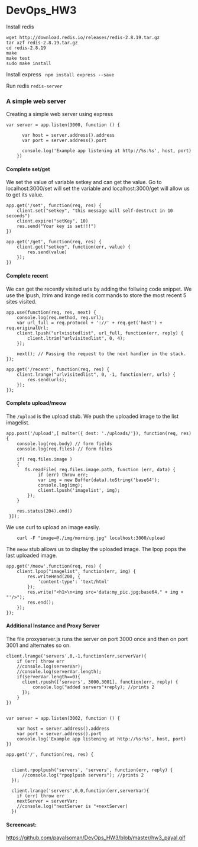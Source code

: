 # DevOps_HW3


Install redis
``` 
wget http://download.redis.io/releases/redis-2.8.19.tar.gz 
tar xzf redis-2.8.19.tar.gz
cd redis-2.8.19
make
make test
sudo make install
```

Install express
``` npm install express --save```

Run redis
``` redis-server ```

### A simple web server

Creating a simple web server using express
```
var server = app.listen(3000, function () {
	
	  var host = server.address().address
	  var port = server.address().port
	
	  console.log('Example app listening at http://%s:%s', host, port)
	})
```
#### Complete set/get

We set the value of variable setkey and can get the value.
Go to localhost:3000/set will set the variable and localhost:3000/get will allow us to get its value.

```
app.get('/set', function(req, res) {
    client.set("setkey", "this message will self-destruct in 10 seconds")
    client.expire("setKey", 10)
    res.send("Your key is set!!!")
})

app.get('/get', function(req, res) {
    client.get("setkey", function(err, value) {
        res.send(value)
    });
})

```

#### Complete recent

We can get the recently visited urls by adding the follwing code snippet. We use the lpush, ltrim and lrange redis commands to store the most recent 5 sites visited.
```
app.use(function(req, res, next) {
    console.log(req.method, req.url);
    var url_full = req.protocol + '://' + req.get('host') + req.originalUrl;
    client.lpush("urlvisitedlist", url_full, function(err, reply) {
        client.ltrim("urlvisitedlist", 0, 4);
    });

    next(); // Passing the request to the next handler in the stack.
});

app.get('/recent', function(req, res) {
    client.lrange("urlvisitedlist", 0, -1, function(err, urls) {
        res.send(urls);
    });
});
```

#### Complete upload/meow

The `/upload` is the upload stub. We push the uploaded image to the list imagelist.
```
app.post('/upload',[ multer({ dest: './uploads/'}), function(req, res){
    console.log(req.body) // form fields
    console.log(req.files) // form files

    if( req.files.image )
    {
 	   fs.readFile( req.files.image.path, function (err, data) {
 	  		if (err) throw err;
 	  		var img = new Buffer(data).toString('base64');
 	  		console.log(img);
			client.lpush('imagelist', img);
 		});
 	}

    res.status(204).end()
 }]);
```

We use curl to upload an image easily.
```
	curl -F "image=@./img/morning.jpg" localhost:3000/upload
```

The `meow` stub allows us to display the uploaded image. The lpop pops the last uploaded image.  
```
app.get('/meow',function(req, res) {
    client.lpop("imagelist", function(err, img) {
        res.writeHead(200, {
            'content-type': 'text/html'
        });
        res.write("<h1>\n<img src='data:my_pic.jpg;base64," + img + "'/>");
        res.end();
    });
});
```

#### Additional Instance and Proxy Server

The file proxyserver.js runs the server on port 3000 once and then on port 3001 and alternates so on.
```
client.lrange('servers',0,-1,function(err,serverVar){
    if (err) throw err
    //console.log(serverVar);
    //console.log(serverVar.length);
    if(serverVar.length==0){
      client.rpush(['servers', 3000,3001], function(err, reply) {
          console.log("added servers"+reply); //prints 2
      });
    }
})


var server = app.listen(3002, function () {

    var host = server.address().address
    var port = server.address().port    
    console.log('Example app listening at http://%s:%s', host, port)
})

app.get('/', function(req, res) {

  
  client.rpoplpush('servers', 'servers', function(err, reply) {
      //console.log("rpoplpush servers"); //prints 2      
  });
  
  client.lrange('servers',0,0,function(err,serverVar){
    if (err) throw err
    nextServer = serverVar;
    //console.log("nextServer is "+nextServer)
  })
```

#### Screencast:

https://github.com/payalsoman/DevOps_HW3/blob/master/hw3_payal.gif


